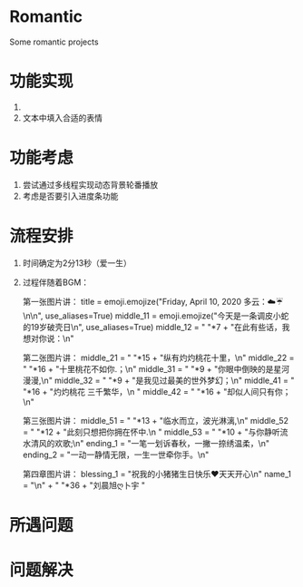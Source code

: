 # Romantic
Some romantic projects

# 功能实现
1. 
2. 文本中填入合适的表情

# 功能考虑
1. 尝试通过多线程实现动态背景轮番播放
2. 考虑是否要引入进度条功能

# 流程安排
1. 时间确定为2分13秒（爱一生）
2. 过程伴随着BGM：

   第一张图片讲：
    title = emoji.emojize("Friday, April 10, 2020         多云：:cloud::umbrella:\n\n", use_aliases=True)
    middle_11 = emoji.emojize("今天是一条调皮小蛇的19岁破壳日\n", use_aliases=True)
    middle_12 = " "*7 + "在此有些话，我想对你说：\n"
    
   第二张图片讲：
    middle_21 = " "*15 + "纵有灼灼桃花十里，\n"
    middle_22 = " "*16 + "十里桃花不如你.；\n"
    middle_31 = " "*9 + "你眼中倒映的是星河漫漫,\n"
    middle_32 = " "*9 + "是我见过最美的世外梦幻；\n"
    middle_41 = " "*16 + "灼灼桃花  三千繁华，\n "
    middle_42 = " "*16 + "却似人间只有你；\n"
    
   第三张图片讲：
    middle_51 = " "*13 + "临水而立，波光淋漓,\n"
    middle_52 = " "*12 + "此刻只想把你拥在怀中.\n "
    middle_53 = " "*10 + "与你静听流水清风的欢歌;\n"
    ending_1 = "一笔一划诉春秋，一撇一捺绣温柔，\n"
    ending_2 = "一动一静情无限，一生一世牵你手。\n"
   
   第四章图片讲：
    blessing_1 = "祝我的小猪猪生日快乐❤天天开心\n"
    name_1 = "\n" + " "*36 + "刘晨旭ღ卜宇 "

# 所遇问题

# 问题解决
